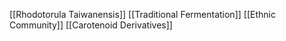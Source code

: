 [[Rhodotorula Taiwanensis]]
[[Traditional Fermentation]]
[[Ethnic Community]]
[[Carotenoid Derivatives]]

